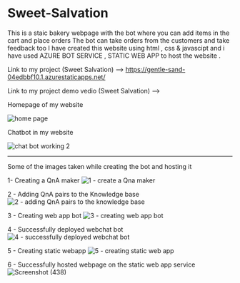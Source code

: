 # Sweet-Salvation
This is a staic bakery webpage with the bot where you can add items in the cart and place orders 
The bot can take orders from the customers and take feedback too 
I have created this website using html , css & javascipt and i have used AZURE BOT SERVICE , STATIC WEB APP to host the website .

Link to my project  (Sweet Salvation) --> https://gentle-sand-04edbbf10.1.azurestaticapps.net/


Link to my project demo vedio (Sweet Salvation) -->   


Homepage of my website 

![home page](https://user-images.githubusercontent.com/88374001/164972264-53f951e3-43f5-463f-b913-9faa0a66ed24.png)

Chatbot in my website 

![chat bot working 2](https://user-images.githubusercontent.com/88374001/164972292-93f999db-e0b0-4883-a199-e3e2a51f71d0.png)


--------------------------------------------------------------------------------------------------------------------------------------------------------------


Some of the images taken while creating the bot and hosting it 

1- Creating a QnA maker
![1 - create a Qna maker](https://user-images.githubusercontent.com/88374001/164972313-142a44df-e53f-4ac3-bf9c-9c80587416ce.png)

2 - Adding QnA pairs to the Knowledge base 
![2 - adding QnA pairs to the knowledge base](https://user-images.githubusercontent.com/88374001/164972341-b72395ef-1edc-4aa8-aae1-d11d461fe16c.png)

3 - Creating web app bot 
![3 - creating web app bot](https://user-images.githubusercontent.com/88374001/164972357-657f4525-e909-4941-9188-45dd2e86b524.png)

4 - Successfully deployed webchat bot 
![4 - successfully deployed webchat bot](https://user-images.githubusercontent.com/88374001/164972379-605dd3b1-da67-4937-b5fe-27ea869f0103.png)

5 - Creating static webapp
![5 - creating static web app](https://user-images.githubusercontent.com/88374001/164972402-6072dbb4-efe5-463f-9c36-1f91652610b7.png)

6 - Successfully hosted webpage on the static web app service
![Screenshot (438)](https://user-images.githubusercontent.com/88374001/164979356-318ec175-3764-48df-8921-4a8f5e40769c.png)


